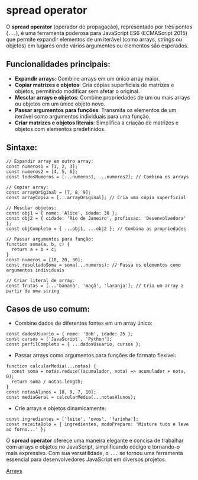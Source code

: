 # spread operator

O **spread operator** (operador de propagação), representado por três pontos (`...`), é uma ferramenta poderosa para JavaScript ES6 (ECMAScript 2015) que permite expandir elementos de um iterável (como arrays, strings ou objetos) em lugares onde vários argumentos ou elementos são esperados.

## Funcionalidades principais:

- **Expandir arrays**: Combine arrays em um único array maior.
- **Copiar matrizes e objetos**: Cria cópias superficiais de matrizes e objetos, permitindo modificar sem afetar o original.
- **Mesclar arrays e objetos**: Combine propriedades de um ou mais arrays ou objetos em um único objeto novo.
- **Passar argumentos para funções**: Transmita os elementos de um iterável como argumentos individuais para uma função.
- **Criar matrizes e objetos literais**: Simplifica a criação de matrizes e objetos com elementos predefinidos.

## Sintaxe:

```
// Expandir array em outro array:
const numeros1 = [1, 2, 3];
const numeros2 = [4, 5, 6];
const todosNumeros = [...numeros1, ...numeros2]; // Combina os arrays

// Copiar array:
const arrayOriginal = [7, 8, 9];
const arrayCopia = [...arrayOriginal]; // Cria uma cópia superficial

// Mesclar objetos:
const obj1 = { nome: 'Alice', idade: 30 };
const obj2 = { cidade: 'Rio de Janeiro', profissao: 'Desenvolvedora' };
const objCompleto = { ...obj1, ...obj2 }; // Combina as propriedades

// Passar argumentos para função:
function soma(a, b, c) {
  return a + b + c;
}
const numeros = [10, 20, 30];
const resultadoSoma = soma(...numeros); // Passa os elementos como argumentos individuais

// Criar literal de array:
const frutas = [...'banana', 'maçã', 'laranja']; // Cria um array a partir de uma string
```

## Casos de uso comum:

- Combine dados de diferentes fontes em um array único:

```
const dadosUsuario = { nome: 'Bob', idade: 25 };
const cursos = ['JavaScript', 'Python'];
const perfilCompleto = { ...dadosUsuario, cursos };
```

- Passar arrays como argumentos para funções de formato flexível:

```
function calcularMedia(...notas) {
  const soma = notas.reduce((acumulador, nota) => acumulador + nota, 0);
  return soma / notas.length;
}
const notasAlunos = [8, 9, 7, 10];
const mediaGeral = calcularMedia(...notasAlunos);
```

- Crie arrays e objetos dinamicamente:

```
const ingredientes = ['leite', 'ovos', 'farinha'];
const receitaBolo = { ingredientes, modoPreparo: 'Misture tudo e leve ao forno...' };
```

O **spread operator** oferece uma maneira elegante e concisa de trabalhar com arrays e objetos no JavaScript, simplificando código e tornando-o mais expressivo. Com sua versatilidade, o `...` se tornou uma ferramenta essencial para desenvolvedores JavaScript em diversos projetos.

[Arrays](../arrays.md)